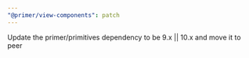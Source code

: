 ```yaml
---
"@primer/view-components": patch
---
```


Update the primer/primitives dependency to be 9.x || 10.x and move it to peer
